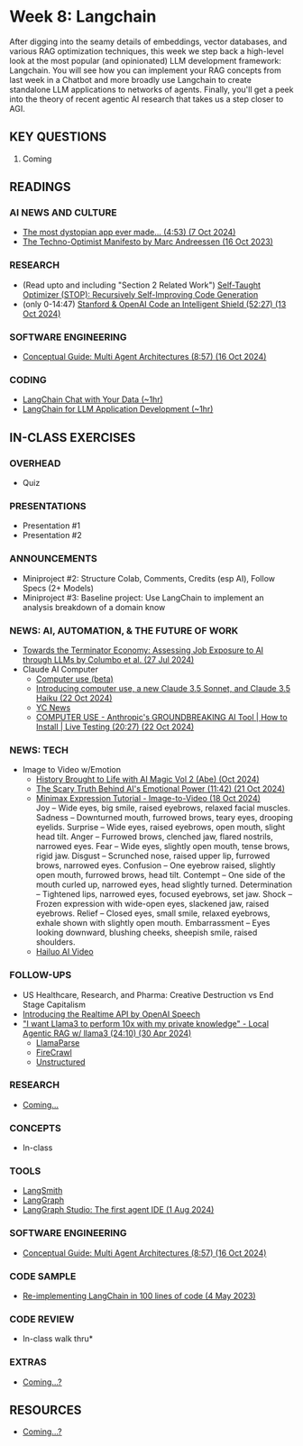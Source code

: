 # Week 8: Langchain

After digging into the seamy details of embeddings, vector databases, and various RAG optimization techniques, this week we step back a high-level look at the most popular (and opinionated) LLM development framework: Langchain. You will see how you can implement your RAG concepts from last week in a Chatbot and more broadly use Langchain to create standalone LLM applications to networks of agents. Finally, you'll get a peek into the theory of recent agentic AI research that takes us a step closer to AGI.

## KEY QUESTIONS

1. Coming

## READINGS

### AI NEWS AND CULTURE

* [The most dystopian app ever made… (4:53) (7 Oct 2024)](https://www.youtube.com/watch?v=zvbTDUSz8Cc)
* [The Techno-Optimist Manifesto by Marc Andreessen (16 Oct 2023)](https://a16z.com/the-techno-optimist-manifesto/)

### RESEARCH

* (Read upto and including "Section 2 Related Work") [Self-Taught Optimizer (STOP): Recursively Self-Improving Code Generation](https://arxiv.org/pdf/2310.02304)
* (only 0-14:47) [Stanford & OpenAI Code an Intelligent Shield (52:27) (13 Oct 2024)](https://www.youtube.com/watch?v=3xmn5JWBjiw)

### SOFTWARE ENGINEERING

* [Conceptual Guide: Multi Agent Architectures (8:57) (16 Oct 2024)](https://www.youtube.com/watch?v=4nZl32FwU-o)

### CODING

* [LangChain Chat with Your Data (~1hr)](https://learn.deeplearning.ai/courses/langchain-chat-with-your-data/lesson/1/introduction)
* [LangChain for LLM Application Development (~1hr)](https://learn.deeplearning.ai/courses/langchain/lesson/1/introduction)

## IN-CLASS EXERCISES

### OVERHEAD

* Quiz

### PRESENTATIONS

* Presentation #1
* Presentation #2

### ANNOUNCEMENTS

* Miniproject #2: Structure Colab, Comments, Credits (esp AI), Follow Specs (2+ Models)
* Miniproject #3: Baseline project: Use LangChain to implement an analysis breakdown of a domain know

### NEWS: AI, AUTOMATION, & THE FUTURE OF WORK

* [Towards the Terminator Economy: Assessing Job Exposure to AI through LLMs by Columbo et al. (27 Jul 2024)](https://arxiv.org/pdf/2407.19204)
* Claude AI Computer
  * [Computer use (beta)](https://docs.anthropic.com/en/docs/build-with-claude/computer-use)
  * [Introducing computer use, a new Claude 3.5 Sonnet, and Claude 3.5 Haiku (22 Oct 2024)](https://www.anthropic.com/news/3-5-models-and-computer-use)
  * [YC News](https://news.ycombinator.com/item?id=41914989)
  * [COMPUTER USE - Anthropic's GROUNDBREAKING AI Tool | How to Install | Live Testing (20:27) (22 Oct 2024)](https://www.youtube.com/watch?v=xr0FCUNoy_0)

### NEWS: TECH

* Image to Video w/Emotion
  * [History Brought to Life with AI Magic Vol 2 (Abe) (Oct 2024)](https://youtu.be/x6rjEpPamKc?t=12)
  * [The Scary Truth Behind AI's Emotional Power (11:42) (21 Oct 2024)](https://www.youtube.com/watch?app=desktop&v=2Qb_XnEUcY8)
  * [Minimax Expression Tutorial - Image-to-Video (18 Oct 2024)](https://www.reddit.com/r/aivideo/comments/1g6shqk/minimax_expression_tutorial_imagetovideo/)\
  Joy – Wide eyes, big smile, raised eyebrows, relaxed facial muscles.
  Sadness – Downturned mouth, furrowed brows, teary eyes, drooping eyelids.
  Surprise – Wide eyes, raised eyebrows, open mouth, slight head tilt.
  Anger – Furrowed brows, clenched jaw, flared nostrils, narrowed eyes.
  Fear – Wide eyes, slightly open mouth, tense brows, rigid jaw.
  Disgust – Scrunched nose, raised upper lip, furrowed brows, narrowed eyes.
  Confusion – One eyebrow raised, slightly open mouth, furrowed brows, head tilt.
  Contempt – One side of the mouth curled up, narrowed eyes, head slightly turned.
  Determination – Tightened lips, narrowed eyes, focused eyebrows, set jaw.
  Shock – Frozen expression with wide-open eyes, slackened jaw, raised eyebrows.
  Relief – Closed eyes, small smile, relaxed eyebrows, exhale shown with slightly open mouth.
  Embarrassment – Eyes looking downward, blushing cheeks, sheepish smile, raised shoulders.
  * [Hailuo AI Video](https://hailuoai.video/)

### FOLLOW-UPS

* US Healthcare, Research, and Pharma: Creative Destruction vs End Stage Capitalism
* [Introducing the Realtime API by OpenAI Speech](https://openai.com/index/introducing-the-realtime-api/)
* ["I want Llama3 to perform 10x with my private knowledge" - Local Agentic RAG w/ llama3 (24:10) (30 Apr 2024)](https://www.youtube.com/watch?v=u5Vcrwpzoz8) 
  * [LlamaParse](https://github.com/run-llama/llama_parse)
  * [FireCrawl](https://www.firecrawl.dev/)
  * [Unstructured](https://pypi.org/project/unstructured/)

### RESEARCH

* [Coming...](oh_noes_404.md)

### CONCEPTS

* In-class

### TOOLS

* [LangSmith](https://www.langchain.com/langsmith)
* [LangGraph](https://www.langchain.com/langgraph)
* [LangGraph Studio: The first agent IDE (1 Aug 2024)](https://blog.langchain.dev/langgraph-studio-the-first-agent-ide/)

### SOFTWARE ENGINEERING

* [Conceptual Guide: Multi Agent Architectures (8:57) (16 Oct 2024)](https://www.youtube.com/watch?v=4nZl32FwU-o)

### CODE SAMPLE

* [Re-implementing LangChain in 100 lines of code (4 May 2023)](https://blog.scottlogic.com/2023/05/04/langchain-mini.html)

### CODE REVIEW

* In-class walk thru*

### EXTRAS

* [Coming...?](oh_noes_404.md)

## RESOURCES

* [Coming...?](oh_noes_404.md)
